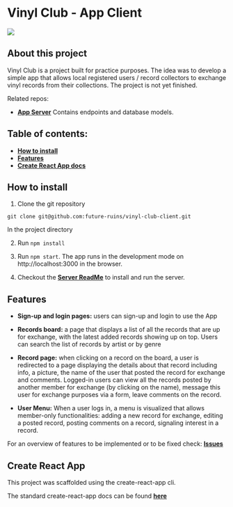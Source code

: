 # Vinyl Club - App Client

![](howto-small.gif)

## About this project

Vinyl Club is a project built for practice purposes. The idea was to develop a simple app that allows local registered users / record collectors to exchange vinyl records from their collections. The project is not yet finished.

Related repos:

- **[App Server](https://github.com/future-ruins/vinyl-club-server)**
  Contains endpoints and database models.

## Table of contents:

- **[How to install](#how-to-install)**
- **[Features](#features-built-so-far)**
- **[Create React App docs](#create-react-app)**

## How to install

1. Clone the git repository

`git clone git@github.com:future-ruins/vinyl-club-client.git`

In the project directory

2. Run `npm install`
3. Run `npm start`. The app runs in the development mode on http://localhost:3000 in the browser.

4. Checkout the **[Server ReadMe](https://github.com/future-ruins/vinyl-club-server/blob/development/README.md)** to install and run the server.

## Features

- **Sign-up and login pages:** users can sign-up and login to use the App

- **Records board:** a page that displays a list of all the records that are up for exchange, with the latest added records showing up on top. Users can search the list of records by artist or by genre

- **Record page:** when clicking on a record on the board, a user is redirected to a page displaying the details about that record including info, a picture, the name of the user that posted the record for exchange and comments. Logged-in users can view all the records posted by another member for exchange (by clicking on the name), message this user for exchange purposes via a form, leave comments on the record.

- **User Menu:** When a user logs in, a menu is visualized that allows member-only functionalities: adding a new record for exchange, editing a posted record, posting comments on a record, signaling interest in a record.

For an overview of features to be implemented or to be fixed check: **[Issues](https://github.com/future-ruins/vinyl-club-client/issues)**

## Create React App

This project was scaffolded using the create-react-app cli.

The standard create-react-app docs can be found **[here](./create-react-app-docs.md)**
